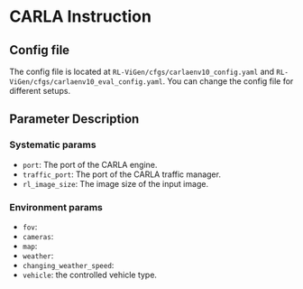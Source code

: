 # CARLA Instruction

## Config file
The config file is located at `RL-ViGen/cfgs/carlaenv10_config.yaml` and `RL-ViGen/cfgs/carlaenv10_eval_config.yaml`. You can change the config file for different setups.


## Parameter Description
### Systematic params
- `port`: The port of the CARLA engine.
- `traffic_port`: The port of the CARLA traffic manager.
- `rl_image_size`: The image size of the input image.

### Environment params
- `fov`:
- `cameras`:
- `map`:
- `weather`: 
- `changing_weather_speed`: 
- `vehicle`: the controlled vehicle type.





